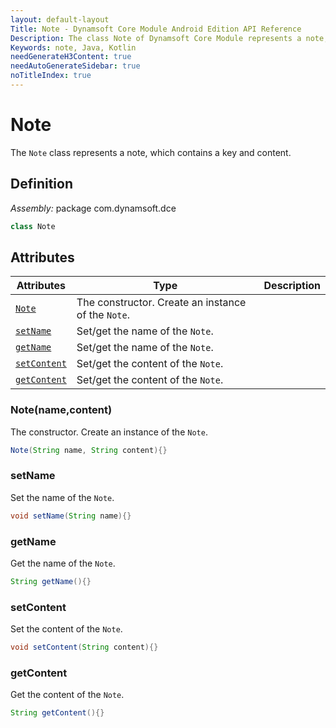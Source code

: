 ```yaml
---
layout: default-layout
Title: Note - Dynamsoft Core Module Android Edition API Reference
Description: The class Note of Dynamsoft Core Module represents a note, which contains a key and content.
Keywords: note, Java, Kotlin
needGenerateH3Content: true
needAutoGenerateSidebar: true
noTitleIndex: true
---
```


# Note

The `Note` class represents a note, which contains a key and content.

## Definition

*Assembly:* package com.dynamsoft.dce

```java
class Note
```

## Attributes

| Attributes | Type | Description |
| ---------- | ---- | ----------- |
| [`Note`](#notenamecontent) | The constructor. Create an instance of the `Note`. |
| [`setName`](#setname) | Set/get the name of the `Note`. |
| [`getName`](#getname) | Set/get the name of the `Note`. |
| [`setContent`](#setcontent) | Set/get the content of the `Note`. |
| [`getContent`](#getcontent) | Set/get the content of the `Note`. |

### Note(name,content)

The constructor. Create an instance of the `Note`.

```java
Note(String name, String content){}
```

### setName

Set the name of the `Note`.

```java
void setName(String name){}
```

### getName

Get the name of the `Note`.

```java
String getName(){}
```

### setContent

Set the content of the `Note`.

```java
void setContent(String content){}
```

### getContent

Get the content of the `Note`.

```java
String getContent(){}
```
